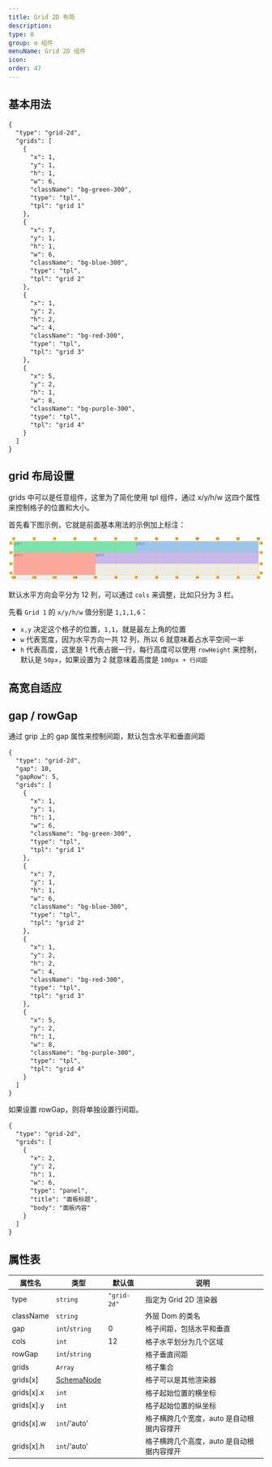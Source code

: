 ```yaml
---
title: Grid 2D 布局
description:
type: 0
group: ⚙ 组件
menuName: Grid 2D 组件
icon:
order: 47
---
```


## 基本用法

```schema: scoped="body"
{
  "type": "grid-2d",
  "grids": [
    {
      "x": 1,
      "y": 1,
      "h": 1,
      "w": 6,
      "className": "bg-green-300",
      "type": "tpl",
      "tpl": "grid 1"
    },
    {
      "x": 7,
      "y": 1,
      "h": 1,
      "w": 6,
      "className": "bg-blue-300",
      "type": "tpl",
      "tpl": "grid 2"
    },
    {
      "x": 1,
      "y": 2,
      "h": 2,
      "w": 4,
      "className": "bg-red-300",
      "type": "tpl",
      "tpl": "grid 3"
    },
    {
      "x": 5,
      "y": 2,
      "h": 1,
      "w": 8,
      "className": "bg-purple-300",
      "type": "tpl",
      "tpl": "grid 4"
    }
  ]
}
```

## grid 布局设置

grids 中可以是任意组件，这里为了简化使用 tpl 组件，通过 x/y/h/w 这四个属性来控制格子的位置和大小。

首先看下图示例，它就是前面基本用法的示例加上标注：

![grid](../../../examples/static/grid-2d.png)

默认水平方向会平分为 12 列，可以通过 `cols` 来调整，比如只分为 3 栏。

先看 `Grid 1` 的 `x/y/h/w` 值分别是 `1,1,1,6`：

- `x,y` 决定这个格子的位置，`1,1`，就是最左上角的位置
- `w` 代表宽度，因为水平方向一共 12 列，所以 6 就意味着占水平空间一半
- `h` 代表高度，这里是 1 代表占据一行，每行高度可以使用 `rowHeight` 来控制，默认是 `50px`，如果设置为 2 就意味着高度是 `100px + 行间距`

## 高宽自适应

## gap / rowGap

通过 grip 上的 gap 属性来控制间距，默认包含水平和垂直间距

```schema: scoped="body"
{
  "type": "grid-2d",
  "gap": 10,
  "gapRow": 5,
  "grids": [
    {
      "x": 1,
      "y": 1,
      "h": 1,
      "w": 6,
      "className": "bg-green-300",
      "type": "tpl",
      "tpl": "grid 1"
    },
    {
      "x": 7,
      "y": 1,
      "h": 1,
      "w": 6,
      "className": "bg-blue-300",
      "type": "tpl",
      "tpl": "grid 2"
    },
    {
      "x": 1,
      "y": 2,
      "h": 2,
      "w": 4,
      "className": "bg-red-300",
      "type": "tpl",
      "tpl": "grid 3"
    },
    {
      "x": 5,
      "y": 2,
      "h": 1,
      "w": 8,
      "className": "bg-purple-300",
      "type": "tpl",
      "tpl": "grid 4"
    }
  ]
}
```

如果设置 rowGap，则将单独设置行间距。

```schema: scoped="body"
{
  "type": "grid-2d",
  "grids": [
    {
      "x": 2,
      "y": 2,
      "h": 1,
      "w": 6,
      "type": "panel",
      "title": "面板标题",
      "body": "面板内容"
    }
  ]
}
```

## 属性表

| 属性名     | 类型                              | 默认值      | 说明                                      |
| ---------- | --------------------------------- | ----------- | ----------------------------------------- |
| type       | `string`                          | `"grid-2d"` | 指定为 Grid 2D 渲染器                     |
| className  | `string`                          |             | 外层 Dom 的类名                           |
| gap        | `int`/`string`                    | 0           | 格子间距，包括水平和垂直                  |
| cols       | `int`                             | 12          | 格子水平划分为几个区域                    |
| rowGap     | `int`/`string`                    |             | 格子垂直间距                              |
| grids      | `Array`                           |             | 格子集合                                  |
| grids[x]   | [SchemaNode](../types/schemanode) |             | 格子可以是其他渲染器                      |
| grids[x].x | `int`                             |             | 格子起始位置的横坐标                      |
| grids[x].y | `int`                             |             | 格子起始位置的纵坐标                      |
| grids[x].w | `int`/'auto'                      |             | 格子横跨几个宽度，auto 是自动根据内容撑开 |
| grids[x].h | `int`/'auto'                      |             | 格子横跨几个高度，auto 是自动根据内容撑开 |
